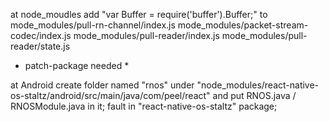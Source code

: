 at node_moudles
add "var Buffer = require('buffer').Buffer;" to
mode_modules/pull-rn-channel/index.js
mode_modules/packet-stream-codec/index.js
mode_modules/pull-reader/index.js
mode_modules/pull-reader/state.js

* patch-package needed *

at Android
create folder named "rnos" under "node_modules/react-native-os-staltz/android/src/main/java/com/peel/react" and put RNOS.java / RNOSModule.java in it;
fault in "react-native-os-staltz" package;